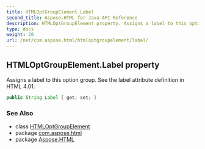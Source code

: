 ```yaml
---
title: HTMLOptGroupElement.Label
second_title: Aspose.HTML for Java API Reference
description: HTMLOptGroupElement property. Assigns a label to this option group. See the label attribute definition in HTML 4.01
type: docs
weight: 20
url: /net/com.aspose.html/htmloptgroupelement/label/
---
```

## HTMLOptGroupElement.Label property

Assigns a label to this option group. See the label attribute definition in HTML 4.01.

```java
public String Label { get; set; }
```

### See Also

* class [HTMLOptGroupElement](../)
* package [com.aspose.html](../../htmloptgroupelement/)
* package [Aspose.HTML](../../../)

